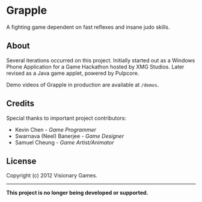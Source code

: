 Grapple
=======

A fighting game dependent on fast reflexes and insane judo skills.

About
------------

Several iterations occurred on this project. Initially started out as a Windows Phone Application for a Game Hackathon hosted by XMG Studios.
Later revised as a Java game applet, powered by Pulpcore.

Demo videos of Grapple in production are available at `/demos`.


Credits
-------------

Special thanks to important project contributors:
+ Kevin Chen - *Game Programmer*
+ Swarnava (Neel) Banerjee - *Game Designer*
+ Samuel Cheung - *Game Artist/Animator*


License
-------------
Copyright (c) 2012 Visionary Games.


_______________
**This project is no longer being developed or supported.**
